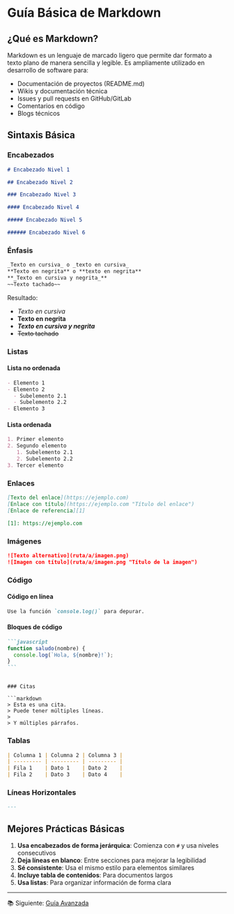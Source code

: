 # Guía Básica de Markdown

## ¿Qué es Markdown?

Markdown es un lenguaje de marcado ligero que permite dar formato a texto plano de manera sencilla y legible. Es ampliamente utilizado en desarrollo de software para:

- Documentación de proyectos (README.md)
- Wikis y documentación técnica
- Issues y pull requests en GitHub/GitLab
- Comentarios en código
- Blogs técnicos

## Sintaxis Básica

### Encabezados

```markdown
# Encabezado Nivel 1

## Encabezado Nivel 2

### Encabezado Nivel 3

#### Encabezado Nivel 4

##### Encabezado Nivel 5

###### Encabezado Nivel 6
```

### Énfasis

```markdown
_Texto en cursiva_ o _texto en cursiva_
**Texto en negrita** o **texto en negrita**
**_Texto en cursiva y negrita_**
~~Texto tachado~~
```

Resultado:

- _Texto en cursiva_
- **Texto en negrita**
- **_Texto en cursiva y negrita_**
- ~~Texto tachado~~

### Listas

#### Lista no ordenada

```markdown
- Elemento 1
- Elemento 2
  - Subelemento 2.1
  - Subelemento 2.2
- Elemento 3
```

#### Lista ordenada

```markdown
1. Primer elemento
2. Segundo elemento
   1. Subelemento 2.1
   2. Subelemento 2.2
3. Tercer elemento
```

### Enlaces

```markdown
[Texto del enlace](https://ejemplo.com)
[Enlace con título](https://ejemplo.com "Título del enlace")
[Enlace de referencia][1]

[1]: https://ejemplo.com
```

### Imágenes

```markdown
![Texto alternativo](ruta/a/imagen.png)
![Imagen con título](ruta/a/imagen.png "Título de la imagen")
```

### Código

#### Código en línea

```markdown
Use la función `console.log()` para depurar.
```

#### Bloques de código

````markdown
```javascript
function saludo(nombre) {
  console.log(`Hola, ${nombre}!`);
}
```
````

````

### Citas

```markdown
> Esta es una cita.
> Puede tener múltiples líneas.
>
> Y múltiples párrafos.
````

### Tablas

```markdown
| Columna 1 | Columna 2 | Columna 3 |
| --------- | --------- | --------- |
| Fila 1    | Dato 1    | Dato 2    |
| Fila 2    | Dato 3    | Dato 4    |
```

### Líneas Horizontales

```markdown
---
```

## Mejores Prácticas Básicas

1. **Usa encabezados de forma jerárquica**: Comienza con `#` y usa niveles consecutivos
2. **Deja líneas en blanco**: Entre secciones para mejorar la legibilidad
3. **Sé consistente**: Usa el mismo estilo para elementos similares
4. **Incluye tabla de contenidos**: Para documentos largos
5. **Usa listas**: Para organizar información de forma clara

---

📚 Siguiente: [Guía Avanzada](guia-avanzada.md)
